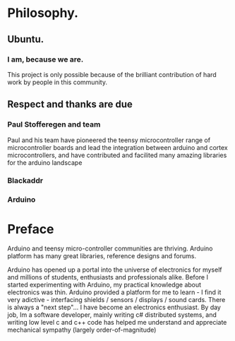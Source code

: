 # Philosophy.
## Ubuntu. 
### I am, because we are. 
This project is only possible because of the brilliant contribution of hard work by people in this community. 

## Respect and thanks are due
### Paul Stofferegen and team
Paul and his team have pioneered the teensy microcontroller range of microcontroller boards and lead the integration between arduino and cortex microcontrollers, and have contributed and facilited many amazing libraries for the arduino landscape
### Blackaddr
### Arduino

# Preface
Arduino and teensy micro-controller communities are thriving. Arduino platform has many great libraries, reference designs and forums. 

Arduino has opened up a portal into the universe of electronics for myself and millions of students, enthusiasts and professionals alike. Before I started experimenting with Arduino, my practical knowledge about electronics was thin. Arduino provided a platform for me to learn - I find it very adictive - interfacing shields / sensors / displays / sound cards. There is always a "next step"... I have become an electronics enthusiast. By day job, Im a software developer, mainly writing c# distributed systems, and writing low level c and c++ code has helped me understand and appreciate mechanical sympathy (largely order-of-magnitude)  

